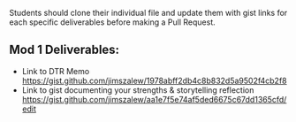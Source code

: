 Students should clone their individual file and update them with gist links for each specific deliverables before making a Pull Request.

## Mod 1 Deliverables:
* Link to DTR Memo https://gist.github.com/jimszalew/1978abff2db4c8b832d5a9502f4cb2f8
* Link to gist documenting your strengths & storytelling reflection https://gist.github.com/jimszalew/aa1e7f5e74af5ded6675c67dd1365cfd/edit
